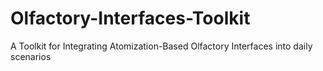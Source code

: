 # Olfactory-Interfaces-Toolkit
A Toolkit for Integrating Atomization-Based Olfactory Interfaces into daily scenarios
